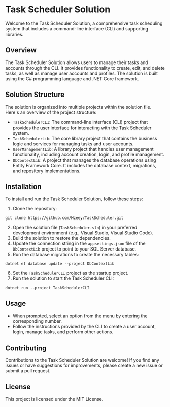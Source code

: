 # Task Scheduler Solution
Welcome to the Task Scheduler Solution, a comprehensive task scheduling system that includes a command-line interface (CLI) and supporting libraries.
## Overview
The Task Scheduler Solution allows users to manage their tasks and accounts through the CLI. It provides functionality to create, edit, and delete tasks, as well as manage user accounts and profiles. The solution is built using the C# programming language and .NET Core framework.
## Solution Structure
The solution is organized into multiple projects within the solution file. Here's an overview of the project structure:
* `TaskSchedulerCLI`: The command-line interface (CLI) project that provides the user interface for interacting with the Task Scheduler system.
* `TaskSchedulerLib`: The core library project that contains the business logic and services for managing tasks and user accounts.
* `UserManagementLib`: A library project that handles user management functionality, including account creation, login, and profile management.
* `DbContextLib`: A project that manages the database operations using Entity Framework Core. It includes the database context, migrations, and repository implementations.
## Installation
To install and run the Task Scheduler Solution, follow these steps:
1. Clone the repository:
```
git clone https://github.com/Mzeey/TaskScheduler.git
```
2. Open the solution file (`TaskScheduler.sln`) in your preferred development environment (e.g., Visual Studio, Visual Studio Code).
3. Build the solution to restore the dependencies.
4. Update the connection string in the `appsettings.json` file of the `DbContextLib` project to point to your SQL Server database.
5. Run the database migrations to create the necessary tables:

```
dotnet ef database update --project DbContextLib
```
6. Set the `TaskSchedulerCLI` project as the startup project.
7. Run the solution to start the Task Scheduler CLI:
```
dotnet run --project TaskSchedulerCLI
```
## Usage
* When prompted, select an option from the menu by entering the corresponding number.
* Follow the instructions provided by the CLI to create a user account, login, manage tasks, and perform other actions.
## Contributing
Contributions to the Task Scheduler Solution are welcome! If you find any issues or have suggestions for improvements, please create a new issue or submit a pull request.

## License
This project is licensed under the MIT License.
